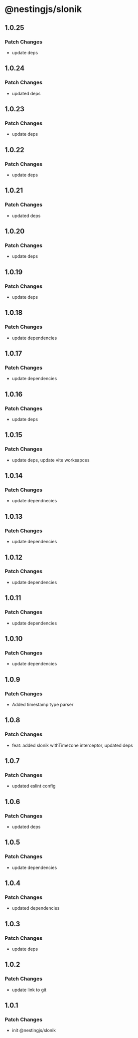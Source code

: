 # @nestingjs/slonik

## 1.0.25

### Patch Changes

- update deps

## 1.0.24

### Patch Changes

- updated deps

## 1.0.23

### Patch Changes

- update deps

## 1.0.22

### Patch Changes

- update deps

## 1.0.21

### Patch Changes

- updated deps

## 1.0.20

### Patch Changes

- update deps

## 1.0.19

### Patch Changes

- update deps

## 1.0.18

### Patch Changes

- update dependencies

## 1.0.17

### Patch Changes

- update dependencies

## 1.0.16

### Patch Changes

- update deps

## 1.0.15

### Patch Changes

- update deps, update vite worksapces

## 1.0.14

### Patch Changes

- update dependnecies

## 1.0.13

### Patch Changes

- update dependencies

## 1.0.12

### Patch Changes

- update dependencies

## 1.0.11

### Patch Changes

- update dependencies

## 1.0.10

### Patch Changes

- update dependencies

## 1.0.9

### Patch Changes

- Added timestamp type parser

## 1.0.8

### Patch Changes

- feat: added slonik withTimezone interceptor, updated deps

## 1.0.7

### Patch Changes

- updated eslint config

## 1.0.6

### Patch Changes

- updated deps

## 1.0.5

### Patch Changes

- update dependencies

## 1.0.4

### Patch Changes

- updated dependencies

## 1.0.3

### Patch Changes

- update deps

## 1.0.2

### Patch Changes

- update link to git

## 1.0.1

### Patch Changes

- init @nestingjs/slonik
